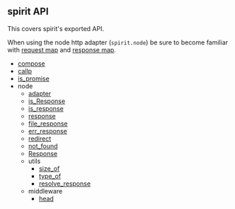## spirit API
This covers spirit's exported API.

When using the node http adapter (`spirit.node`) be sure to become familiar with [request map](request-response-map.md#request-map) and [response map](request-response-map.md#response-map).

- [compose](spirit.md#compose)
- [callp](spirit.md#callp)
- [is_promise](spirit.md#is_promise)
- node
  * [adapter](node.md#adapter)
  * [is_Response](node.md#is_Response)
  * [is_response](node.md#is_response)
  * [response](node.md#response)
  * [file_response](node.md#file_response)
  * [err_response](node.md#err_response)
  * [redirect](node.md#redirect)
  * [not_found](node.md#not_found)
  * [Response](Response.md)
  * utils
    - [size_of](node-utils.md#size_of)
    - [type_of](node-utils.md#type_of)
    - [resolve_response](node-utils.md#resolve_response)
  * middleware
    - [head](node-middleware.md#head)
